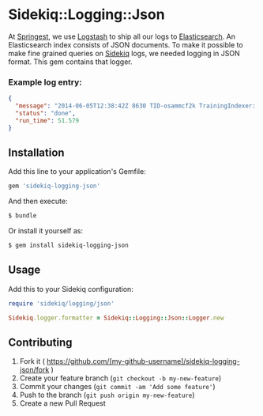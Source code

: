 # Sidekiq::Logging::Json

At [Springest](http://www.springest.com), we use
[Logstash](http://logstash.net/) to ship all our logs to
[Elasticsearch](http://www.elasticsearch.org/). An Elasticsearch index
consists of JSON documents. To make it possible to make fine grained
queries on [Sidekiq](http://sidekiq.org/) logs, we needed logging in
JSON format. This gem contains that logger.

### Example log entry:

```json
{
  "message": "2014-06-05T12:38:42Z 8630 TID-osammcf2k TrainingIndexer::Work JID-177066e96052c2314dcad8c7 INFO: done: 51.579 sec",
  "status": "done",
  "run_time": 51.579
}
```

## Installation

Add this line to your application's Gemfile:

```ruby
gem 'sidekiq-logging-json'
```

And then execute:

```bash
$ bundle
```

Or install it yourself as:

```bash
$ gem install sidekiq-logging-json
```

## Usage

Add this to your Sidekiq configuration:

```ruby
require 'sidekiq/logging/json'

Sidekiq.logger.formatter = Sidekiq::Logging::Json::Logger.new
```

## Contributing

1. Fork it ( https://github.com/[my-github-username]/sidekiq-logging-json/fork )
2. Create your feature branch (`git checkout -b my-new-feature`)
3. Commit your changes (`git commit -am 'Add some feature'`)
4. Push to the branch (`git push origin my-new-feature`)
5. Create a new Pull Request

